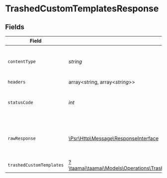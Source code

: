 # TrashedCustomTemplatesResponse


## Fields

| Field                                                                                                                                                     | Type                                                                                                                                                      | Required                                                                                                                                                  | Description                                                                                                                                               |
| --------------------------------------------------------------------------------------------------------------------------------------------------------- | --------------------------------------------------------------------------------------------------------------------------------------------------------- | --------------------------------------------------------------------------------------------------------------------------------------------------------- | --------------------------------------------------------------------------------------------------------------------------------------------------------- |
| `contentType`                                                                                                                                             | *string*                                                                                                                                                  | :heavy_check_mark:                                                                                                                                        | HTTP response content type for this operation                                                                                                             |
| `headers`                                                                                                                                                 | array<string, array<*string*>>                                                                                                                            | :heavy_minus_sign:                                                                                                                                        | N/A                                                                                                                                                       |
| `statusCode`                                                                                                                                              | *int*                                                                                                                                                     | :heavy_check_mark:                                                                                                                                        | HTTP response status code for this operation                                                                                                              |
| `rawResponse`                                                                                                                                             | [\Psr\Http\Message\ResponseInterface](https://www.php-fig.org/psr/psr-7/#33-psrhttpmessageresponseinterface)                                              | :heavy_minus_sign:                                                                                                                                        | Raw HTTP response; suitable for custom response parsing                                                                                                   |
| `trashedCustomTemplates`                                                                                                                                  | [?\taamai\taamai\Models\Operations\TrashedCustomTemplatesTrashedCustomTemplates](../../models/operations/TrashedCustomTemplatesTrashedCustomTemplates.md) | :heavy_minus_sign:                                                                                                                                        | OK                                                                                                                                                        |